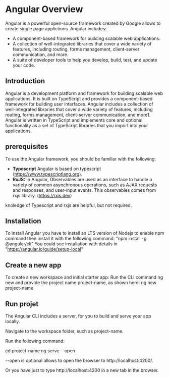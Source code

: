# Angular Overview
Angular is a powerful open-source framework created by Google allows to create single page applictions.
Angular includes:

- A component-based framework for building scalable web applications.
- A collection of well-integrated libraries that cover a wide variety of features, including routing, forms management, client-server communication, and more.
- A suite of developer tools to help you develop, build, test, and update your code.

## Introduction

Angular is a development platform and framework for building scalable web applications. It is built on TypeScript and provides a component-based framework for building user interfaces. Angular includes a collection of well-integrated libraries that cover a wide variety of features, including routing, forms management, client-server communication, and more1. Angular is written in TypeScript and implements core and optional functionality as a set of TypeScript libraries that you import into your applications.


## prerequisites

To use the Angular framework, you should be familiar with the following:

- **Typescript** Angular is based on typescript (https://www.typescriptlang.org).
- **RxJS:** In Angular, Observables are used as an interface to handle a variety of common asynchronous operations, such as AJAX requests and responses, and user-input events. This observables comes from rxjs library. (https://rxjs.dev)

knoledge of Typescript and rxjs are helpful, but not required.

## Installation

To install Angular you have to install an LTS version of Nodejs to enable npm command then install it with the following command: "npm install -g @angular/cli"
You could see installation with details in "https://angular.io/guide/setup-local"


## Create a new app

To create a new workspace and initial starter app:
Run the CLI command ng new and provide the project name project-name, as shown here:
ng new project-name

## Run projet

The Angular CLI includes a server, for you to build and serve your app locally.

Navigate to the workspace folder, such as project-name.

Run the following command:

cd project-name
ng serve --open

--open is optional allows to open the browser to  http://localhost:4200/.

Or you have just to type http://localhost:4200 in a new tab in the browser.
